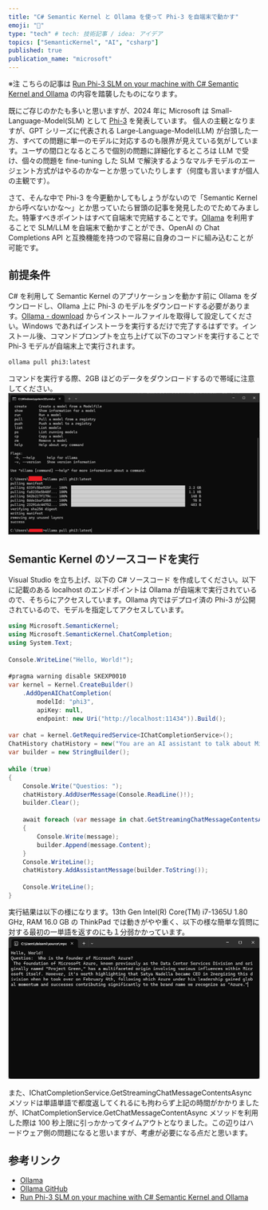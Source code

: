 ```yaml
---
title: "C# Semantic Kernel と Ollama を使って Phi-3 を自端末で動かす"
emoji: "🦔"
type: "tech" # tech: 技術記事 / idea: アイデア
topics: ["SemanticKernel", "AI", "csharp"]
published: true
publication_name: "microsoft"
---
```


※注 こちらの記事は [Run Phi-3 SLM on your machine with C# Semantic Kernel and Ollama](https://laurentkempe.com/2024/05/01/run-phi-3-slm-on-your-machine-with-csharp-semantic-kernel-and-ollama/) の内容を踏襲したものになります。

既にご存じのかたも多いと思いますが、2024 年に Microsoft は Small-Language-Model(SLM) として [Phi-3](https://azure.microsoft.com/ja-jp/products/phi-3) を発表しています。
個人の主観となりますが、GPT シリーズに代表される Large-Language-Model(LLM) が台頭した一方、すべての問題に単一のモデルに対応するのも限界が見えている気がしています。ユーザの間口となるところで個別の問題に詳細化するところは LLM で受け、個々の問題を fine-tuning した SLM で解決するようなマルチモデルのエージェント方式がはやるのかなーとか思っていたりします（何度も言いますが個人の主観です）。

さて、そんな中で Phi-3 を今更動かしてもしょうがないので「Semantic Kernel から呼べないかな～」とか思っていたら冒頭の記事を発見したのでためてみました。特筆すべきポイントはすべて自端末で完結することです。[Ollama](https://www.ollama.com/) を利用することで SLM/LLM を自端末で動かすことができ、OpenAI の Chat Completions API と互換機能を持つので容易に自身のコードに組み込むことが可能です。

## 前提条件
C# を利用して Semantic Kernel のアプリケーションを動かす前に Ollama をダウンロードし、Ollama 上に Phi-3 のモデルをダウンロードする必要があります。[Ollama - download](https://www.ollama.com/download) からインストールファイルを取得して設定してください。Windows であればインストーラを実行するだけで完了するはずです。インストール後、コマンドプロンプトを立ち上げて以下のコマンドを実行することで Phi-3 モデルが自端末上で実行されます。

```txt
ollama pull phi3:latest
```

コマンドを実行する際、2GB ほどのデータをダウンロードするので帯域に注意してください。
![](/images/semantickernel-dotnet-phi3-01/image01.png) 

## Semantic Kernel のソースコードを実行

Visual Studio を立ち上げ、以下の C# ソースコード を作成してください。以下に記載のある localhost のエンドポイントは Ollama が自端末で実行されているので、そちらにアクセスしています。Ollama 内ではデプロイ済の Phi-3 が公開されているので、モデルを指定してアクセスしています。


```csharp
using Microsoft.SemanticKernel;
using Microsoft.SemanticKernel.ChatCompletion;
using System.Text;

Console.WriteLine("Hello, World!");

#pragma warning disable SKEXP0010
var kernel = Kernel.CreateBuilder()
    .AddOpenAIChatCompletion(
        modelId: "phi3", 
        apiKey: null, 
        endpoint: new Uri("http://localhost:11434")).Build();

var chat = kernel.GetRequiredService<IChatCompletionService>();
ChatHistory chatHistory = new("You are an AI assistant to talk about Microsoft Azure history.");
var builder = new StringBuilder();

while (true)
{
    Console.Write("Questios: ");
    chatHistory.AddUserMessage(Console.ReadLine()!);
    builder.Clear();

    await foreach (var message in chat.GetStreamingChatMessageContentsAsync(chatHistory, new PromptExecutionSettings()))
    {
        Console.Write(message);
        builder.Append(message.Content);
    }
    Console.WriteLine();
    chatHistory.AddAssistantMessage(builder.ToString());

    Console.WriteLine();   
}
```

実行結果は以下の様になります。13th Gen Intel(R) Core(TM) i7-1365U 1.80 GHz, RAM 16.0 GB の ThinkPad では動きがやや重く、以下の様な簡単な質問に対する最初の一単語を返すのにも１分弱かかっています。
![](/images/semantickernel-dotnet-phi3-01/image02.png) 

また、IChatCompletionService.GetStreamingChatMessageContentsAsync メソッドは単語単語で都度返してくれるにも拘わらず上記の時間がかかりましたが、IChatCompletionService.GetChatMessageContentAsync メソッドを利用した際は 100 秒上限に引っかかってタイムアウトとなりました。この辺りはハードウェア側の問題になると思いますが、考慮が必要になる点だと思います。

## 参考リンク
- [Ollama](https://www.ollama.com/)
- [Ollama GitHub](https://github.com/ollama/ollama)
- [Run Phi-3 SLM on your machine with C# Semantic Kernel and Ollama](https://laurentkempe.com/2024/05/01/run-phi-3-slm-on-your-machine-with-csharp-semantic-kernel-and-ollama/)
